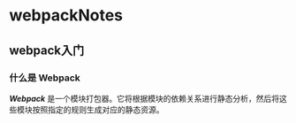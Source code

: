 # webpackNotes
## webpack入门
### 什么是 Webpack
***Webpack*** 是一个模块打包器。它将根据模块的依赖关系进行静态分析，然后将这些模块按照指定的规则生成对应的静态资源。

